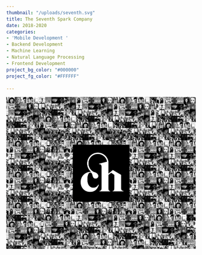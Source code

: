 ```yaml
---
thumbnail: "/uploads/seventh.svg"
title: The Seventh Spark Company
date: 2018-2020
categories:
- 'Mobile Development '
- Backend Development
- Machine Learning
- Natural Language Processing
- Frontend Development
project_bg_color: "#000000"
project_fg_color: "#FFFFFF"

---
```

![](/uploads/web-case-study.jpg)